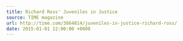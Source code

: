 ```yaml
---
title: Richard Ross' Juveniles in Justice
source: TIME magazine
url: http://time.com/3864814/juveniles-in-justice-richard-ross/
date: 2015-01-01 12:00:00 +0000
---
```

